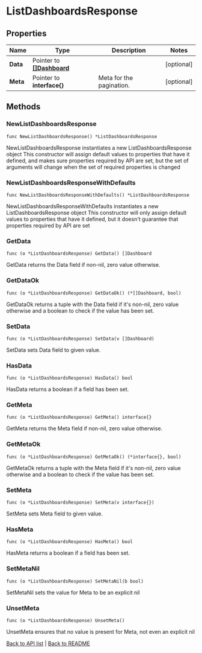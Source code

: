# ListDashboardsResponse

## Properties

Name | Type | Description | Notes
------------ | ------------- | ------------- | -------------
**Data** | Pointer to [**[]Dashboard**](Dashboard.md) |  | [optional] 
**Meta** | Pointer to **interface{}** | Meta for the pagination. | [optional] 

## Methods

### NewListDashboardsResponse

`func NewListDashboardsResponse() *ListDashboardsResponse`

NewListDashboardsResponse instantiates a new ListDashboardsResponse object
This constructor will assign default values to properties that have it defined,
and makes sure properties required by API are set, but the set of arguments
will change when the set of required properties is changed

### NewListDashboardsResponseWithDefaults

`func NewListDashboardsResponseWithDefaults() *ListDashboardsResponse`

NewListDashboardsResponseWithDefaults instantiates a new ListDashboardsResponse object
This constructor will only assign default values to properties that have it defined,
but it doesn't guarantee that properties required by API are set

### GetData

`func (o *ListDashboardsResponse) GetData() []Dashboard`

GetData returns the Data field if non-nil, zero value otherwise.

### GetDataOk

`func (o *ListDashboardsResponse) GetDataOk() (*[]Dashboard, bool)`

GetDataOk returns a tuple with the Data field if it's non-nil, zero value otherwise
and a boolean to check if the value has been set.

### SetData

`func (o *ListDashboardsResponse) SetData(v []Dashboard)`

SetData sets Data field to given value.

### HasData

`func (o *ListDashboardsResponse) HasData() bool`

HasData returns a boolean if a field has been set.

### GetMeta

`func (o *ListDashboardsResponse) GetMeta() interface{}`

GetMeta returns the Meta field if non-nil, zero value otherwise.

### GetMetaOk

`func (o *ListDashboardsResponse) GetMetaOk() (*interface{}, bool)`

GetMetaOk returns a tuple with the Meta field if it's non-nil, zero value otherwise
and a boolean to check if the value has been set.

### SetMeta

`func (o *ListDashboardsResponse) SetMeta(v interface{})`

SetMeta sets Meta field to given value.

### HasMeta

`func (o *ListDashboardsResponse) HasMeta() bool`

HasMeta returns a boolean if a field has been set.

### SetMetaNil

`func (o *ListDashboardsResponse) SetMetaNil(b bool)`

 SetMetaNil sets the value for Meta to be an explicit nil

### UnsetMeta
`func (o *ListDashboardsResponse) UnsetMeta()`

UnsetMeta ensures that no value is present for Meta, not even an explicit nil

[Back to API list](../README.md#documentation-for-api-endpoints) | [Back to README](../README.md)


